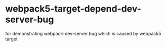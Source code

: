 # webpack5-target-depend-dev-server-bug
for demonstrating webpack-dev-server bug which is caused by webpack5 target
